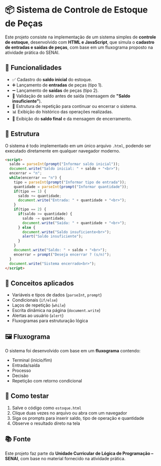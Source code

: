 
# 📦 Sistema de Controle de Estoque de Peças

Este projeto consiste na implementação de um sistema simples de **controle de estoque**, desenvolvido com **HTML e JavaScript**, que simula o **cadastro de entradas e saídas de peças**, com base em um fluxograma proposto na atividade prática do SENAI.

## 🚀 Funcionalidades

- ✅ Cadastro do **saldo inicial** do estoque.
- ➕ Lançamento de **entradas** de peças (tipo 1).
- ➖ Lançamento de **saídas** de peças (tipo 2).
- 🚫 Validação de saldo antes de saída (mensagem de **"Saldo insuficiente"**).
- 🔁 Estrutura de repetição para continuar ou encerrar o sistema.
- 📊 Exibição do histórico das operações realizadas.
- 🧾 Exibição do **saldo final** e da mensagem de encerramento.

## 📂 Estrutura

O sistema é todo implementado em um único arquivo `.html`, podendo ser executado diretamente em qualquer navegador moderno.

```html
<script>
  saldo = parseInt(prompt("Informar saldo inicial"));
  document.write("Saldo inicial: " + saldo + "<br>");
  encerrar = "n";
  while(encerrar == "n") {
    tipo = parseInt(prompt("Informar tipo de entrada"));
    quantidade = parseInt(prompt("Informar quantidade"));
    if(tipo == 1) {
      saldo += quantidade;
      document.write("Entrada: " + quantidade + "<br>");
    }
    if(tipo == 2) {
      if(saldo >= quantidade) {
        saldo -= quantidade;
        document.write("Saída: " + quantidade + "<br>");
      } else {
        document.write("Saldo insuficiente<br>");
        alert("Saldo insuficiente");
      }
    }
    document.write("Saldo: " + saldo + "<br>");
    encerrar = prompt("Deseja encerrar ? (s/n)");
  }
  document.write("Sistema encerrado<br>");
</script>
```

## 🧠 Conceitos aplicados

- Variáveis e tipos de dados (`parseInt`, `prompt`)
- Condicionais (`if/else`)
- Laços de repetição (`while`)
- Escrita dinâmica na página (`document.write`)
- Alertas ao usuário (`alert`)
- Fluxogramas para estruturação lógica

## 🖼️ Fluxograma

O sistema foi desenvolvido com base em um **fluxograma** contendo:
- Terminal (início/fim)
- Entrada/saída
- Processo
- Decisão
- Repetição com retorno condicional

## 🧪 Como testar

1. Salve o código como `estoque.html`
2. Clique duas vezes no arquivo ou abra com um navegador
3. Siga os prompts para inserir saldo, tipo de operação e quantidade
4. Observe o resultado direto na tela

## 📚 Fonte

Este projeto faz parte da **Unidade Curricular de Lógica de Programação – SENAI**, com base no material fornecido na atividade prática.

